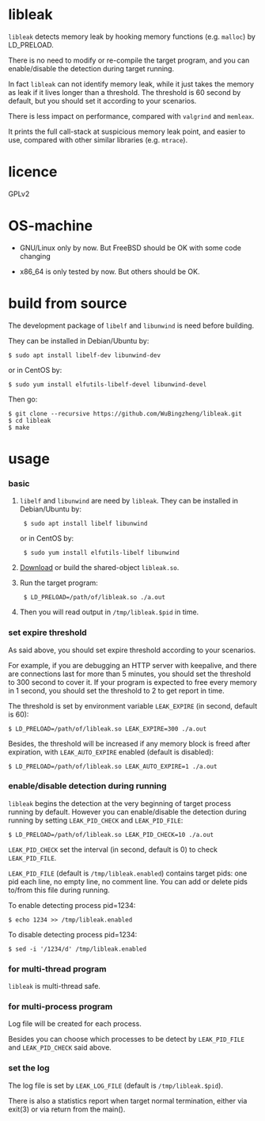 # libleak

`libleak` detects memory leak by hooking memory functions (e.g. `malloc`)
by LD_PRELOAD.

There is no need to modify or re-compile the target program, and you can
enable/disable the detection during target running.

In fact `libleak` can not identify memory leak, while it just takes the
memory as leak if it lives longer than a threshold. The threshold is 60
second by default, but you should set it according to your scenarios.

There is less impact on performance, compared with `valgrind` and `memleax`.

It prints the full call-stack at suspicious memory leak point, and easier
to use, compared with other similar libraries (e.g. `mtrace`).

# licence

GPLv2

# OS-machine

- GNU/Linux only by now. But FreeBSD should be OK with some code changing

- x86_64 is only tested by now. But others should be OK.


# build from source

The development package of `libelf` and `libunwind` is need before building.

They can be installed in Debian/Ubuntu by:

    $ sudo apt install libelf-dev libunwind-dev

or in CentOS by:

    $ sudo yum install elfutils-libelf-devel libunwind-devel

Then go:

    $ git clone --recursive https://github.com/WuBingzheng/libleak.git
    $ cd libleak
    $ make


# usage

### basic

1. `libelf` and `libunwind` are need by `libleak`. They can be installed in Debian/Ubuntu by:

        $ sudo apt install libelf libunwind

   or in CentOS by:

        $ sudo yum install elfutils-libelf libunwind

2. [Download](https://github.com/WuBingzheng/libleak/releases) or build the shared-object `libleak.so`.

3. Run the target program:

        $ LD_PRELOAD=/path/of/libleak.so ./a.out

4. Then you will read output in `/tmp/libleak.$pid` in time.

### set expire threshold

As said above, you should set expire threshold according to your scenarios.

For example, if you are debugging an HTTP server with keepalive, and there are
connections last for more than 5 minutes, you should set the threshold to 300
second to cover it.
If your program is expected to free every memory in 1 second, you should set
the threshold to 2 to get report in time.

The threshold is set by environment variable `LEAK_EXPIRE` (in second, default is 60):

    $ LD_PRELOAD=/path/of/libleak.so LEAK_EXPIRE=300 ./a.out

Besides, the threshold will be increased if any memory block is freed after
expiration, with `LEAK_AUTO_EXPIRE` enabled (default is disabled):

    $ LD_PRELOAD=/path/of/libleak.so LEAK_AUTO_EXPIRE=1 ./a.out

### enable/disable detection during running

`libleak` begins the detection at the very beginning of target process running
by default. However you can enable/disable the detection during running by
setting `LEAK_PID_CHECK` and `LEAK_PID_FILE`:

    $ LD_PRELOAD=/path/of/libleak.so LEAK_PID_CHECK=10 ./a.out

`LEAK_PID_CHECK` set the interval (in second, default is 0) to check `LEAK_PID_FILE`.

`LEAK_PID_FILE` (default is `/tmp/libleak.enabled`) contains target pids:
one pid each line, no empty line, no comment line.
You can add or delete pids to/from this file during running.

To enable detecting process pid=1234:

    $ echo 1234 >> /tmp/libleak.enabled

To disable detecting process pid=1234:

    $ sed -i '/1234/d' /tmp/libleak.enabled

### for multi-thread program

`libleak` is multi-thread safe.

### for multi-process program

Log file will be created for each process.

Besides you can choose which processes to be detect by `LEAK_PID_FILE`
and `LEAK_PID_CHECK` said above.

### set the log

The log file is set by `LEAK_LOG_FILE` (default is `/tmp/libleak.$pid`).

There is also a statistics report when target normal termination, either
via exit(3) or via return from the main().
